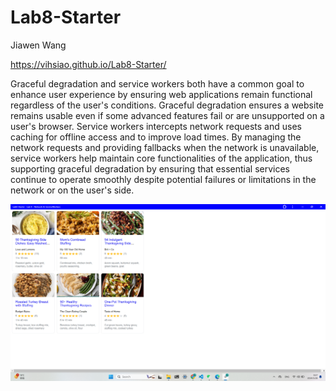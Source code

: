 # Lab8-Starter

Jiawen Wang

https://vihsiao.github.io/Lab8-Starter/

Graceful degradation and service workers both have a common goal to enhance user experience by ensuring web applications remain functional regardless of the user's conditions. Graceful degradation ensures a website remains usable even if some advanced features fail or are unsupported on a user's browser. Service workers intercepts network requests and uses caching for offline access and to improve load times. By managing the network requests and providing fallbacks when the network is unavailable, service workers help maintain core functionalities of the application, thus supporting graceful degradation by ensuring that essential services continue to operate smoothly despite potential failures or limitations in the network or on the user's side.

![image](https://github.com/vihsiao/Lab8-Starter/blob/main/pwa.png)
